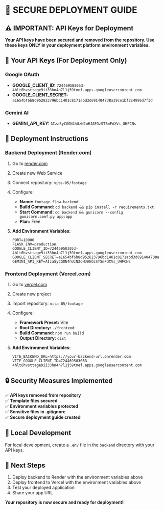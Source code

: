 # 🔐 SECURE DEPLOYMENT GUIDE

## ⚠️ IMPORTANT: API Keys for Deployment

**Your API keys have been secured and removed from the repository. Use these keys ONLY in your deployment platform environment variables.**

## 🔑 Your API Keys (For Deployment Only)

### Google OAuth
- **GOOGLE_CLIENT_ID:** `724469503053-4hlt6hvsttage9ii33hn4n7l1j59tnef.apps.googleusercontent.com`
- **GOOGLE_CLIENT_SECRET:** `a1654bf6b8d952823796bc1401c8171abd3d691404738a39ce1bf2c4996d7f3d`

### Gemini AI
- **GEMINI_API_KEY:** `AIzaSyCGON4hUzN2oHJAEOzSTSmFdXVs_UHFCNs`

## 🚀 Deployment Instructions

### Backend Deployment (Render.com)

1. Go to [render.com](https://render.com)
2. Create new Web Service
3. Connect repository: `nita-05/footage`
4. Configure:
   - **Name:** `footage-flow-backend`
   - **Build Command:** `cd backend && pip install -r requirements.txt`
   - **Start Command:** `cd backend && gunicorn --config gunicorn.conf.py app:app`
   - **Plan:** Free

5. **Add Environment Variables:**
   ```
   PORT=10000
   FLASK_ENV=production
   GOOGLE_CLIENT_ID=724469503053-4hlt6hvsttage9ii33hn4n7l1j59tnef.apps.googleusercontent.com
   GOOGLE_CLIENT_SECRET=a1654bf6b8d952823796bc1401c8171abd3d691404738a39ce1bf2c4996d7f3d
   GEMINI_API_KEY=AIzaSyCGON4hUzN2oHJAEOzSTSmFdXVs_UHFCNs
   ```

### Frontend Deployment (Vercel.com)

1. Go to [vercel.com](https://vercel.com)
2. Create new project
3. Import repository: `nita-05/footage`
4. Configure:
   - **Framework Preset:** Vite
   - **Root Directory:** `./frontend`
   - **Build Command:** `npm run build`
   - **Output Directory:** `dist`

5. **Add Environment Variables:**
   ```
   VITE_BACKEND_URL=https://your-backend-url.onrender.com
   VITE_GOOGLE_CLIENT_ID=724469503053-4hlt6hvsttage9ii33hn4n7l1j59tnef.apps.googleusercontent.com
   ```

## 🔒 Security Measures Implemented

✅ **API keys removed from repository**  
✅ **Template files secured**  
✅ **Environment variables protected**  
✅ **Sensitive files in .gitignore**  
✅ **Secure deployment guide created**  

## 📝 Local Development

For local development, create a `.env` file in the `backend` directory with your API keys.

## 🎯 Next Steps

1. Deploy backend to Render with the environment variables above
2. Deploy frontend to Vercel with the environment variables above
3. Test your deployed application
4. Share your app URL

**Your repository is now secure and ready for deployment!**
